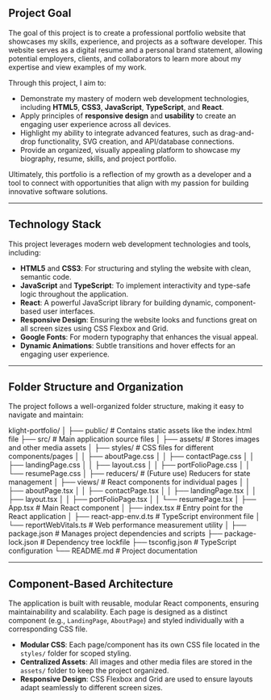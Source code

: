 ## Project Goal

The goal of this project is to create a professional portfolio website that showcases my skills, experience, and projects as a software developer. This website serves as a digital resume and a personal brand statement, allowing potential employers, clients, and collaborators to learn more about my expertise and view examples of my work.

Through this project, I aim to:

- Demonstrate my mastery of modern web development technologies, including **HTML5**, **CSS3**, **JavaScript**, **TypeScript**, and **React**.
- Apply principles of **responsive design** and **usability** to create an engaging user experience across all devices.
- Highlight my ability to integrate advanced features, such as drag-and-drop functionality, SVG creation, and API/database connections.
- Provide an organized, visually appealing platform to showcase my biography, resume, skills, and project portfolio.

Ultimately, this portfolio is a reflection of my growth as a developer and a tool to connect with opportunities that align with my passion for building innovative software solutions.

---

## Technology Stack

This project leverages modern web development technologies and tools, including:

- **HTML5** and **CSS3**: For structuring and styling the website with clean, semantic code.
- **JavaScript** and **TypeScript**: To implement interactivity and type-safe logic throughout the application.
- **React**: A powerful JavaScript library for building dynamic, component-based user interfaces.
- **Responsive Design**: Ensuring the website looks and functions great on all screen sizes using CSS Flexbox and Grid.
- **Google Fonts**: For modern typography that enhances the visual appeal.
- **Dynamic Animations**: Subtle transitions and hover effects for an engaging user experience.

---

## Folder Structure and Organization

The project follows a well-organized folder structure, making it easy to navigate and maintain:

klight-portfolio/
│
├── public/                     # Contains static assets like the index.html file
├── src/                        # Main application source files
│   ├── assets/                 # Stores images and other media assets
│   ├── styles/                 # CSS files for different components/pages
│   │   ├── aboutPage.css
│   │   ├── contactPage.css
│   │   ├── landingPage.css
│   │   ├── layout.css
│   │   ├── portFolioPage.css
│   │   └── resumePage.css
│   ├── reducers/               # (Future use) Reducers for state management
│   ├── views/                  # React components for individual pages
│   │   ├── aboutPage.tsx
│   │   ├── contactPage.tsx
│   │   ├── landingPage.tsx
│   │   ├── layout.tsx
│   │   ├── portFolioPage.tsx
│   │   └── resumePage.tsx
│   ├── App.tsx                 # Main React component
│   ├── index.tsx               # Entry point for the React application
│   ├── react-app-env.d.ts      # TypeScript environment file
│   └── reportWebVitals.ts      # Web performance measurement utility
│
├── package.json                # Manages project dependencies and scripts
├── package-lock.json           # Dependency tree lockfile
├── tsconfig.json               # TypeScript configuration
└── README.md                   # Project documentation

---

## Component-Based Architecture

The application is built with reusable, modular React components, ensuring maintainability and scalability. Each page is designed as a distinct component (e.g., `LandingPage`, `AboutPage`) and styled individually with a corresponding CSS file. 

- **Modular CSS**: Each page/component has its own CSS file located in the `styles/` folder for scoped styling.
- **Centralized Assets**: All images and other media files are stored in the `assets/` folder to keep the project organized.
- **Responsive Design**: CSS Flexbox and Grid are used to ensure layouts adapt seamlessly to different screen sizes.
